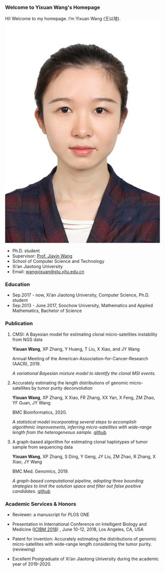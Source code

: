 ### Welcome to Yixuan Wang's Homepage

Hi! Welcome to my homepage. I’m Yixuan Wang (王以瑄).
![image1](https://github.com/YixuanWang1120/YixuanWang1120.github.io/blob/main/image1.JPG)

 - Ph.D. student
 - Supervisor: [Prof. Jiayin Wang](http://gr.xjtu.edu.cn/web/jiayin/home/)
 - School of Computer Science and Technology
 - Xi’an Jiaotong University
 - Email: wangyixuan@stu.xjtu.edu.cn

### Education
 - Sep.2017 - now, Xi’an Jiaotong University, Computer Science, Ph.D. student 
 - Sep.2013 - June.2017, Soochow University, Mathematics and Applied Mathematics, Bachelor of Science

### Publication
1. CMSI: A Bayesian model for estimating clonal micro-satellites instability from NGS data
    
    **Yixuan Wang**, XP Zhang, Y Huang, T Liu, X Xiao, and JY Wang
    
    Annual Meeting of the American-Association-for-Cancer-Research (AACR), 2019.
    
    _A variational Bayesian mixture model to identify the clonal MSI events._

2. Accurately estimating the length distributions of genomic micro-satellites by tumor purity deconvolution
    
    **Yixuan Wang**, XP Zhang, X Xiao, FR Zhang, XX Yan, X Feng, ZM Zhao, YF Guan, JY Wang
    
    BMC Bioinformatics, 2020.
    
    _A statistical model incorporating several steps to accomplish algorithmic improvements, inferring  micro-satellites with wide-range length from the heterogeneous sample._ [github](https://github.com/YixuanWang1120/ELMSI)

3. A graph-based algorithm for estimating clonal haplotypes of tumor sample from sequencing data
    
    **Yixuan Wang**, XP Zhang, S Ding, Y Geng, JY Liu, ZM Zhao, R Zhang, X Xiao, JY Wang
    
    BMC Med. Genomics, 2019.
    
    _A graph-based computational pipeline, adopting three bounding strategies to limit the solution space and filter out false positive candidates._ [github](https://github.com/YixuanWang1120/MixSubHap)

### Academic Services & Honors

 - Reviewer: a manuscript for PLOS ONE
 
 - Presentation in International Conference on Intelligent Biology and Medicine ([ICIBM 2018](https://icibm2018.iaibm.org/)) , June 10-12, 2018, Los Angeles, CA, USA
 
 - Patent for invention: Accurately estimating the distributions of genomic micro-satellites with wide-range length considering the tumor purity. (reviewing)
 
 - Excellent Postgraduate of Xi’an Jiaotong University during the academic year of 2019-2020.
